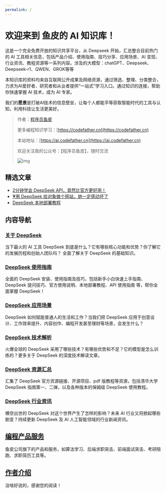 ```yaml
---
permalink: /
---
```


# 欢迎来到 鱼皮的 AI 知识库！

这是一个完全免费开放的知识共享平台，从 Deepseek 开始，汇总整合目前热门的 AI 工具相关信息，包括产品介绍、使用指南、技巧分享、应用场景、AI 变现、行业资讯、教程资源等一系列内容。涉及的大模型：chatGPT、Deepseek、Deepseek-r1、QWEN、GROK等等

本知识库的资料均来自互联网公开成果及网络资源，通过筛选、整理、分类整合，力求为AI爱好者、研究者和从业者提供“一站式”学习入口。通过知识的连接，帮助你快速掌握 AI 技术，成为 AI 专家。

我们的**愿景**是打破AI技术的信息壁垒，让每个人都能平等获取智能时代的工具与认知，利用科技让生活更美好。

> 
> 作者：[程序员鱼皮](https://yuyuanweb.feishu.cn/wiki/Abldw5WkjidySxkKxU2cQdAtnah)
>
> 更多编程知识学习：[https://codefather.cn](https://codefather.cn)
>
> 本站地址：[https://ai.codefather.cn](https://ai.codefather.cn)
> 
> 欢迎关注我的公众号：【程序员鱼皮】，随时交流
>
> ![img](https://pic.yupi.icu/yuyi/1739512392127-5da4baac-bcf8-40fc-83da-68c195853367.png)


## 精选文章
- [2分钟学会 DeepSeek API，竟然比官方更好用！](/Deepseek/DeepSeek使用指南/2分钟学会%20DeepSeek%20API，竟然比官方更好用！.md)
- [💗用 DeepSeek 给对象做个网站，她一定感动坏了](/Deepseek/DeepSeek应用场景/DeepSeek%20+%20编程开发/💗用%20DeepSeek%20给对象做个网站，她一定感动坏了.md)
- [DeepSeek 本地部署教程](/Deepseek/DeepSeek使用指南/DeepSeek%20本地部署教程.md)

## 内容导航

### [关于 DeepSeek](/Deepseek/#关于deepseek)

当下最火的 AI 工具 DeepSeek 到底是什么？它有哪些核心功能和优势？你了解它的发展历程和创始人团队吗？ 全面了解关于 DeepSeek 的基础知识。

### [DeepSeek 使用指南](/Deepseek/#deepseek使用指南)

全面的 DeepSeek 安装、使用指南及技巧，包括新手小白快速上手指南、DeepSeek 提问技巧、官方使用说明、本地部署教程、API 使用指南 等，帮你全面掌握 DeepSeek！

###  [DeepSeek 应用场景](/Deepseek/#deepSeek应用场景)

DeepSeek 如何赋能普通人的生活和工作？当我们把 DeepSeek 应用于创意设计、工作效率提升、内容创作、编程开发甚至理财等场景，会发生什么？

###  [DeepSeek 技术解析](/Deepseek/#deepseek技术解析)

火爆全球的 DeepSeek 采用了哪些技术？有哪些优势和不足？它的模型是怎么训练的？更多关于 DeepSeek 的深度技术解读文章。

### [DeepSeek 资源汇总](/Deepseek/#deepSeek资源汇总)

汇集了 DeepSeek 官方资源链接、开源项目、pdf 版教程等资源，包括清华大学 DeepSeek 指南第一、二弹，以及各种版本的保姆级 DeepSeek 使用教程。

### [DeepSeek 行业资讯](/Deepseek/#deepseek行业资讯)

横空出世的 DeepSeek 对这个世界产生了怎样的影响？未来 AI 行业又将掀起哪些剧变？持续更新 DeepSeek 及 AI 人工智能领域的行业新闻资讯。


## [编程产品服务](/产品服务)

鱼皮公司旗下的产品和服务，如算法学习、后端求职突击、前端面试突击、考研陪跑、求职简历工具等。


## [作者介绍](/作者)

没啥好说的，感谢您的阅读！
